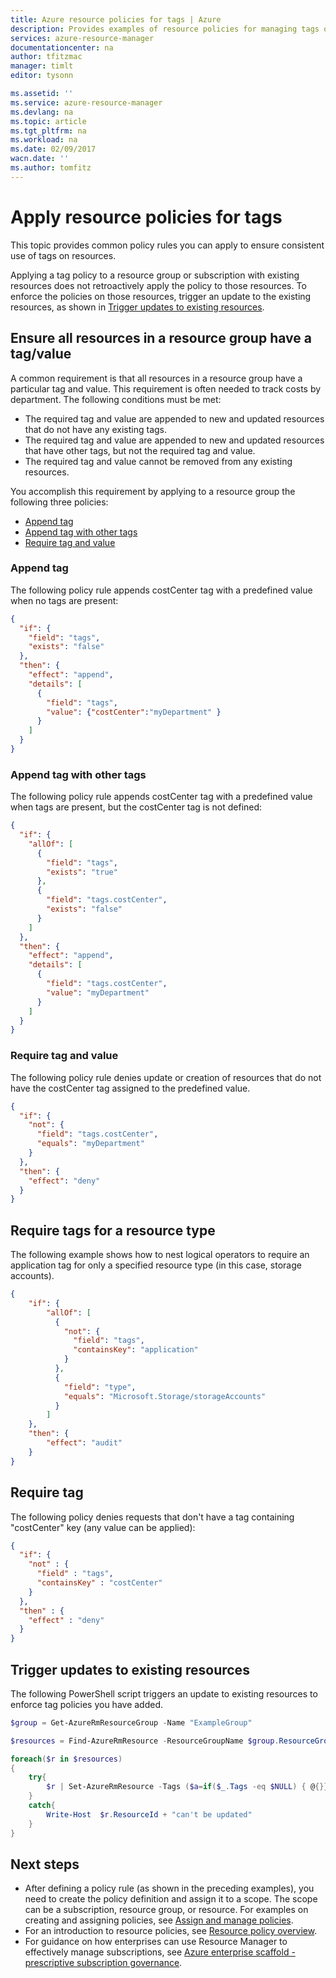 ```yaml
---
title: Azure resource policies for tags | Azure
description: Provides examples of resource policies for managing tags on resources
services: azure-resource-manager
documentationcenter: na
author: tfitzmac
manager: timlt
editor: tysonn

ms.assetid: ''
ms.service: azure-resource-manager
ms.devlang: na
ms.topic: article
ms.tgt_pltfrm: na
ms.workload: na
ms.date: 02/09/2017
wacn.date: ''
ms.author: tomfitz
---
```


# Apply resource policies for tags

This topic provides common policy rules you can apply to ensure consistent use of tags on resources.

Applying a tag policy to a resource group or subscription with existing resources does not retroactively apply the policy to those resources. To enforce the policies on those resources, trigger an update to the existing resources, as shown in [Trigger updates to existing resources](#trigger-updates-to-existing-resources).

## Ensure all resources in a resource group have a tag/value

A common requirement is that all resources in a resource group have a particular tag and value. This requirement is often needed to track costs by department. The following conditions must be met:

* The required tag and value are appended to new and updated resources that do not have any existing tags.
* The required tag and value are appended to new and updated resources that have other tags, but not the required tag and value.
* The required tag and value cannot be removed from any existing resources.

You accomplish this requirement by applying to a resource group the following three policies:

* [Append tag](#append-tag) 
* [Append tag with other tags](#append-tag-with-other-tags)
* [Require tag and value](#require-tag-and-value)

<a id="append-tag"></a>
### Append tag

The following policy rule appends costCenter tag with a predefined value when no tags are present:

```json
{
  "if": {
    "field": "tags",
    "exists": "false"
  },
  "then": {
    "effect": "append",
    "details": [
      {
        "field": "tags",
        "value": {"costCenter":"myDepartment" }
      }
    ]
  }
}
```

<a id="append-tag-with-other-tags"></a>
### Append tag with other tags

The following policy rule appends costCenter tag with a predefined value when tags are present, but the costCenter tag is not defined:

```json
{
  "if": {
    "allOf": [
      {
        "field": "tags",
        "exists": "true"
      },
      {
        "field": "tags.costCenter",
        "exists": "false"
      }
    ]
  },
  "then": {
    "effect": "append",
    "details": [
      {
        "field": "tags.costCenter",
        "value": "myDepartment"
      }
    ]
  }
}
```

<a id="require-tag-and-value"></a>
### Require tag and value

The following policy rule denies update or creation of resources that do not have the costCenter tag assigned to the predefined value.

```json
{
  "if": {
    "not": {
      "field": "tags.costCenter",
      "equals": "myDepartment"
    }
  },
  "then": {
    "effect": "deny"
  }
}
```

## Require tags for a resource type
The following example shows how to nest logical operators to require an application tag for only a specified resource type (in this case, storage accounts).

```json
{
    "if": {
        "allOf": [
          {
            "not": {
              "field": "tags",
              "containsKey": "application"
            }
          },
          {
            "field": "type",
            "equals": "Microsoft.Storage/storageAccounts"
          }
        ]
    },
    "then": {
        "effect": "audit"
    }
}
```

## Require tag
The following policy denies requests that don't have a tag containing "costCenter" key (any value can be applied):

```json
{
  "if": {
    "not" : {
      "field" : "tags",
      "containsKey" : "costCenter"
    }
  },
  "then" : {
    "effect" : "deny"
  }
}
```

## Trigger updates to existing resources

The following PowerShell script triggers an update to existing resources to enforce tag policies you have added.

```powershell
$group = Get-AzureRmResourceGroup -Name "ExampleGroup" 

$resources = Find-AzureRmResource -ResourceGroupName $group.ResourceGroupName 

foreach($r in $resources)
{
    try{
        $r | Set-AzureRmResource -Tags ($a=if($_.Tags -eq $NULL) { @{}} else {$_.Tags}) -Force -UsePatchSemantics
    }
    catch{
        Write-Host  $r.ResourceId + "can't be updated"
    }
}
```

## Next steps
* After defining a policy rule (as shown in the preceding examples), you need to create the policy definition and assign it to a scope. The scope can be a subscription, resource group, or resource. For examples on creating and assigning policies, see [Assign and manage policies](./resource-manager-policy-create-assign.md). 
* For an introduction to resource policies, see [Resource policy overview](./resource-manager-policy.md).
* For guidance on how enterprises can use Resource Manager to effectively manage subscriptions, see [Azure enterprise scaffold - prescriptive subscription governance](./resource-manager-subscription-governance.md).